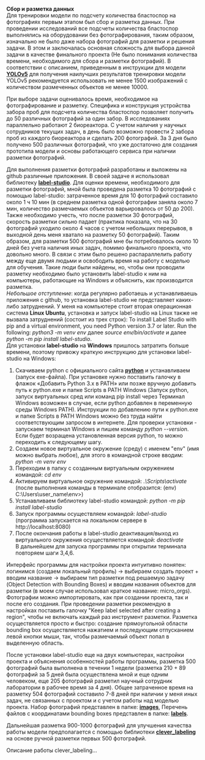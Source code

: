 **Сбор и разметка данных**  
  Для тренировки модели по подсчету количества бластоспор на фотографиях первым этапом был сбор и разметка данных. При проведении исследований все подсчеты количества бластоспор выполнялись на оборудовании без фотографирования, таким образом, изначально не было даже набора фотографий для разметки и решения задачи. В этом и заключалась основная сложность для выбора данной задачи в качестве финального проекта (Не было понимания количества времени, необходимого для сбора и разметки фотографий). В соответствии с описанием, приведенным в инструкции для модели **[YOLOv5](https://github.com/ultralytics/yolov5/wiki/Tips-for-Best-Training-Results)** для получения наилучших результатов тренировки модели YOLOv5 рекомендуется использовать не менее 1500 изображений с количеством размеченных объектов не менее 10000.  
  
  При выборе задачи оценивалось время, необходимое на фотографирование и разметку. Специфика и конструкция устройства забора проб для подсчета количества бластоспор позволяет получить до 50 различных фотографий за один забор. В исследованиях параллельно работают 2 биореактора. С учетом наличия у научных сотрудников текущих задач, в день было возможно провести 2 забора проб из каждого биореактора и сделать 200 фотографий. За 3 дня было получено 500 различных фотографий, что уже достаточно для создания прототипа модели и основы работающего сервиса при наличии разметки фотографий.  
  
  Для выполнения разметки фотографий разработаны и выложены на github различные приложения. В своей задаче я использовал библиотеку **[label-studio](https://github.com/heartexlabs/label-studio)**. Для оценки времени, необходимого для разметки фотографий, мной была проведена разметка 10 фотографий с помощью label-studio: затраченное время для 10 фотографий составило около 1 ч 10 мин (в среднем разметка одной фотографии заняла около 7 мин, количество размечаемых объектов варьировалось от 50 до 200). Также необходимо учесть, что после разметки 30 фотографий, скорость разметки сильно падает (практика показала, что на 30 фотографий уходило около 4 часов с учетом небольших перерывов, в выходной день меня хватало на разметку 50 фотографий). Таким образом, для разметки 500 фотографий мне бы потребовалось около 10 дней без учета наличия иных задач, помимо финального проекта, что довольно много. В связи с этим было решено распараллелить работу между еще двумя людьми и освободить время на работу с моделью для обучения. Такие люди были найдены, но, чтобы они проводили разметку необходимо было установить label-studio к ним на компьютеры, работающие на Windows и объяснить, как производится разметка.  
  *Небольшое отступление*: когда регулярно работаешь и устанавливаешь приложения с github, то установка label-studio не представляет каких-либо затруднений. У меня на компьютере стоит вторая операционная система **Linux Ubuntu**, установка и запуск label-studio на Linux также не вызвала затруднений (состоит из трех строк): To install Label Studio with pip and a virtual environment, you need Python version 3.7 or later. Run the following: *python3 -m venv env* далее *source env/bin/activate* и далее *python -m pip install label-studio*.  
  Для установки **label-studio** на **Windоws** пришлось затратить больше времени, поэтому привожу краткую инструкцию для установки label-studio на Windows:
  1. Скачиваем python c официального сайта **[python](https://www.python.org)** и устанавливаем (запуск exe-файла). При установке нужно поставить галочку в флажок «Добавить Python 3.x в PATH» или позже вручную добавить путь к python.exe и папке Scripts в PATH Windows (Запуск python, запуск виртуальных сред или команд pip install через Терминал Windows возможен в случае, если python добавлен в переменную среды Windows PATH). Инструкции по добавлению пути к python.exe и папке Scripts в PATH Windows можно без труда найти соответствующим запросом в интернете. Для проверки установки - запускаем терминал Windows и пишем команду *python --version*. Если будет возращена установленная версия python, то можно переходить к следующему шагу.  
  2.  Создаем новое виртуальное окружение (среду) с именем "env" (имя можно выбрать любое), для этого в командной строке вводим: *python -m venv env*  
  3.  Переходим в папку с созданным виртуальным окружением командой: *cd env*  
  4.  Активируем виртуальное окружение командой: *.\Scripts\activate* (после выполнения команды в терминале отобразится: (env) C:\Users\user_name\env>)  
  5.  Устанавливаем библиотеку label-studio командой: *python -m pip install label-studio*  
  6.  Запуск программы осуществляем командой: *label-studio*  (программа запускается на локальном сервере в http://localhost:8080)  
  7.  После окончания работы в label-studio деактивация/выход из виртуального окружения осуществляется командой: *deactivate*  
  В дальнейшем для запуска программы при открытии терминала повторяем шаги 3,4,6.

  Интерфейс программы для настройки проекта интуитивно понятен: логинимся (создаем локальный профиль) -> выбираем создать проект + вводим название -> выбираем тип разметки под решаемую задачу (Object Detection with Bounding Boxes) и вводим названия объектов для разметки (в моем случае использовал краткое название: micro_orgs). Фотографии можно импортировать, как при создании проекта, так и после его создания. При проведении разметки рекомендую в настройках поставить галочку "Keep label selected after creating a region", чтобы не включать каждый раз инструмент разметки. Разметка осуществляется просто и быстро: создание прямоугольной области bounding box осуществляется нажатием и последующим отпусканием левой кнопки мыши, так, чтобы размечаемый объект попал в выделенную область.  
  
  После установки label-studio еще на двух компьютерах, настройки проекта и объяснения особенностей работы программы, разметка 500 фотографий была выполнена в течении 1 недели (разметка 210 + 89 фотографий за 5 дней была осуществлена мной и еще одним человеком, еще 205 фотографий разметил научный сотрудник лаборатории в рабочее время за 4 дня).  Общее затраченное время на разметку 504 фотографий составило 7-8 дней при наличии у меня иных задач, не связанных с проектом и с учетом работы над моделью проекта. Набор фотографий представлен в папке: **[images](https://drive.google.com/drive/folders/1oWO5rI_PGNUcr6IYk9PLTBPA94T1wP3h?usp=sharing)**, Перечень файлов с координатами bounding boxes представлен в папке: **[labels](https://drive.google.com/drive/folders/10jZh89pVbq6UEn2zW6XzsAU1ncejhc_Q?usp=sharing)**.  
  
  Дальнейшая разметка 900-1000 фотографий для улучшения качества работы модели предполагается с помощью библиотеки **[clever_labeling](https://github.com/denred0/clever_labeling)** на основе ручной разметки первых 500 фотографий.  
  
  Описание работы clever_labeling...
